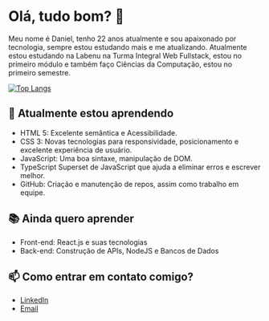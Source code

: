 # Olá, tudo bom? 👋

Meu nome é Daniel, tenho 22 anos atualmente e sou apaixonado por tecnologia, sempre estou estudando mais e me atualizando. Atualmente estou estudando na Labenu na Turma Integral Web Fullstack, estou no primeiro módulo e também faço Ciências da Computação, estou no primeiro semestre.

[![Top Langs](https://github-readme-stats.vercel.app/api/top-langs/?username=devoliveira61&layout=compact)](https://github.com/anuraghazra/github-readme-stats)


## 🌱 Atualmente estou aprendendo

- HTML 5: Excelente semântica e Acessibilidade.
- CSS 3: Novas tecnologias para responsividade, posicionamento e excelente experiência de usuário.
- JavaScript: Uma boa sintaxe, manipulação de DOM.
- TypeScript Superset de JavaScript que ajuda a eliminar erros e escrever melhor.
- GitHub: Criação e manutenção de repos, assim como trabalho em equipe.

## 📚 Ainda quero aprender

- Front-end: React.js e suas tecnologias
- Back-end: Construção de APIs, NodeJS e Bancos de Dados

## 📫 Como entrar em contato comigo?

- [LinkedIn](https://www.linkedin.com/in/devdoliveira061/)
- [Email](mailto:devdoliveiradd@gmail.com)


